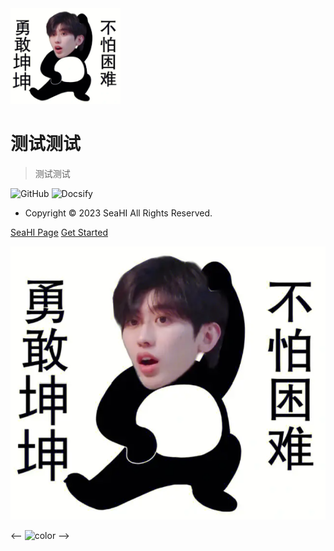 <!-- _coverpage.md -->


<img src="_media/brave_kun.png" style="zoom:23%;" />


# 测试测试
> 测试测试

<img src="https://github.com/favicon.ico" alt="GitHub" width="20" height="20">
 


<img src="https://docsify.js.org/_media/icon.svg" alt="Docsify" width="20" height="20">


- Copyright © 2023 SeaHI All Rights Reserved.

[SeaHI Page](https://seahipage.gitee.io)
[Get Started](README.md)


<!-- 添加首页背景图片 -->
![](_media/brave_kun.png)


<!-- 背景色 -->

<-- ![color](#f0f0f0) -->